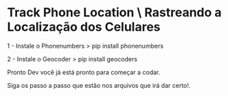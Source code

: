 # Track Phone Location \ Rastreando a Localização dos Celulares

1 - Instale o Phonenumbers > pip install phonenumbers 

2 - Instale o Geocoder > pip install geocoders 

Pronto Dev você já está pronto para começar a codar.

Siga os passo a passo que estão nos arquivos que irá dar certo!.
